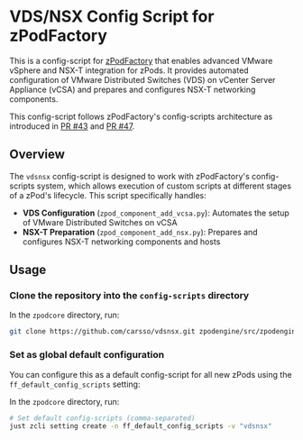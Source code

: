 # VDS/NSX Config Script for zPodFactory

This is a config-script for [zPodFactory](https://github.com/zPodFactory/zpodcore) that enables advanced VMware vSphere and NSX-T integration for zPods. It provides automated configuration of VMware Distributed Switches (VDS) on vCenter Server Appliance (vCSA) and prepares and configures NSX-T networking components.

This config-script follows zPodFactory's config-scripts architecture as introduced in [PR #43](https://github.com/zPodFactory/zpodcore/pull/43) and [PR #47](https://github.com/zPodFactory/zpodcore/pull/47).

## Overview

The `vdsnsx` config-script is designed to work with zPodFactory's config-scripts system, which allows execution of custom scripts at different stages of a zPod's lifecycle. This script specifically handles:

- **VDS Configuration** (`zpod_component_add_vcsa.py`): Automates the setup of VMware Distributed Switches on vCSA
- **NSX-T Preparation** (`zpod_component_add_nsx.py`): Prepares and configures NSX-T networking components and hosts

## Usage

### Clone the repository into the `config-scripts` directory

In the `zpodcore` directory, run:
```bash
git clone https://github.com/carsso/vdsnsx.git zpodengine/src/zpodengine/config_scripts/vdsnsx
```

### Set as global default configuration

You can configure this as a default config-script for all new zPods using the `ff_default_config_scripts` setting:

In the `zpodcore` directory, run:
```bash
# Set default config-scripts (comma-separated)
just zcli setting create -n ff_default_config_scripts -v "vdsnsx"
```

